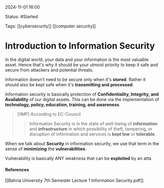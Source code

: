 
2024-11-01 16:00

Status: #Started

Tags:
[[cybersecurity]] [[computer security]]
# Introduction to Information Security

In the digital world, your data and your information is the most valuable asset. Hence that's why it should be your utmost priority to keep it safe and secure from attackers and potential threats. 

Information doesn't need to be secure only when it's **stored**. Rather it should also be kept safe when it's **transmitting and processed**.

Information security is basically protection of **Confidentiality, Integrity, and Availability** of our digital assets. This can be done via the implementation of **technology, policy, education, training, and awareness**.


> [!IMP] According to EC-Council
>> Information Security is in the state of well-being of **information** and **infrastructure** in which possibility of theft, tampering, or disruption of information and services is **kept low** or **tolerable**.

When we talk about **Security** in information security, we use that term in the sense of **minimizing** the **vulnerabilities**. 

Vulnerability is basically ANY weakness that can be **exploited** by an atta
#### References
[[Bahria University 7th Semester Lecture 1 Information Security.pdf]]
